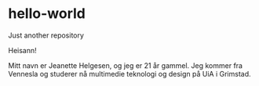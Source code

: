 # hello-world
Just another repository

Heisann!

Mitt navn er Jeanette Helgesen, og jeg er 21 år gammel. Jeg kommer fra Vennesla og studerer nå multimedie teknologi og design på UiA i Grimstad. 
